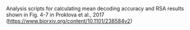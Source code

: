 Analysis scripts for calculating mean decoding accuracy and RSA results shown in Fig. 4-7 in Proklova et al., 2017 (https://www.biorxiv.org/content/10.1101/238584v2)
